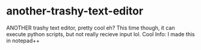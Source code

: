 # another-trashy-text-editor
ANOTHER trashy text editor, pretty cool eh? This time though, it can execute python scripts, but not really recieve input lol. Cool Info: I made this in notepad++
